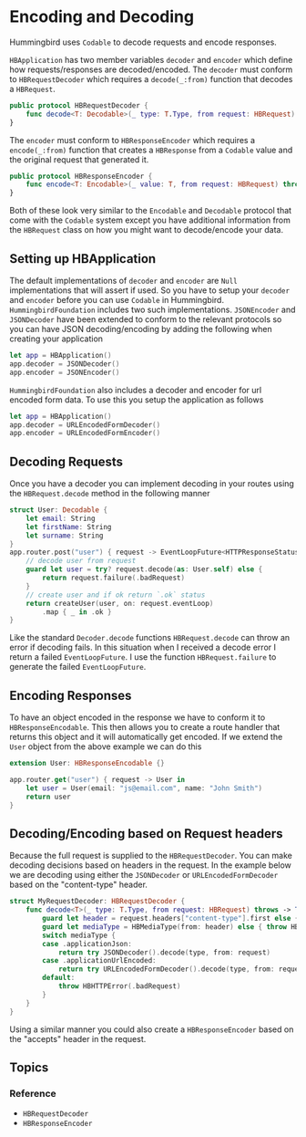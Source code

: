 # Encoding and Decoding

Hummingbird uses `Codable` to decode requests and encode responses. 

`HBApplication` has two member variables `decoder` and `encoder` which define how requests/responses are decoded/encoded. The `decoder` must conform to `HBRequestDecoder` which requires a `decode(_:from)` function that decodes a `HBRequest`. 

```swift
public protocol HBRequestDecoder {
    func decode<T: Decodable>(_ type: T.Type, from request: HBRequest) throws -> T
}
```

The `encoder` must conform to `HBResponseEncoder` which requires a `encode(_:from)` function that creates a `HBResponse` from a `Codable` value and the original request that generated it.

```swift
public protocol HBResponseEncoder {
    func encode<T: Encodable>(_ value: T, from request: HBRequest) throws -> HBResponse
}
```

Both of these look very similar to the `Encodable` and `Decodable` protocol that come with the `Codable` system except you have additional information from the `HBRequest` class on how you might want to decode/encode your data.

## Setting up HBApplication

The default implementations of `decoder` and `encoder` are `Null` implementations that will assert if used. So you have to setup your `decoder` and `encoder` before you can use `Codable` in Hummingbird. `HummingbirdFoundation` includes two such implementations. `JSONEncoder` and `JSONDecoder` have been extended to conform to the relevant protocols so you can have JSON decoding/encoding by adding the following when creating your application

```swift
let app = HBApplication()
app.decoder = JSONDecoder()
app.encoder = JSONEncoder()
```

`HummingbirdFoundation` also includes a decoder and encoder for url encoded form data. To use this you setup the application as follows

```swift
let app = HBApplication()
app.decoder = URLEncodedFormDecoder()
app.encoder = URLEncodedFormEncoder()
```

## Decoding Requests

Once you have a decoder you can implement decoding in your routes using the `HBRequest.decode` method in the following manner

```swift
struct User: Decodable {
    let email: String
    let firstName: String
    let surname: String
}
app.router.post("user") { request -> EventLoopFuture<HTTPResponseStatus> in
    // decode user from request
    guard let user = try? request.decode(as: User.self) else {
        return request.failure(.badRequest)
    }
    // create user and if ok return `.ok` status
    return createUser(user, on: request.eventLoop)
        .map { _ in .ok }
}
```
Like the standard `Decoder.decode` functions `HBRequest.decode` can throw an error if decoding fails. In this situation when I received a decode error I return a failed `EventLoopFuture`. I use the function `HBRequest.failure` to generate the failed `EventLoopFuture`.

## Encoding Responses

To have an object encoded in the response we have to conform it to `HBResponseEncodable`. This then allows you to create a route handler that returns this object and it will automatically get encoded. If we extend the `User` object from the above example we can do this

```swift
extension User: HBResponseEncodable {}

app.router.get("user") { request -> User in
    let user = User(email: "js@email.com", name: "John Smith")
    return user
}
```

## Decoding/Encoding based on Request headers

Because the full request is supplied to the ``HBRequestDecoder``. You can make decoding decisions based on headers in the request. In the example below we are decoding using either the `JSONDecoder` or ``URLEncodedFormDecoder`` based on the "content-type" header.

```swift
struct MyRequestDecoder: HBRequestDecoder {
    func decode<T>(_ type: T.Type, from request: HBRequest) throws -> T where T : Decodable {
        guard let header = request.headers["content-type"].first else { throw HBHTTPError(.badRequest) }
        guard let mediaType = HBMediaType(from: header) else { throw HBHTTPError(.badRequest) }
        switch mediaType {
        case .applicationJson:
            return try JSONDecoder().decode(type, from: request)
        case .applicationUrlEncoded:
            return try URLEncodedFormDecoder().decode(type, from: request)
        default:
            throw HBHTTPError(.badRequest)
        }
    }
}
```

Using a similar manner you could also create a `HBResponseEncoder` based on the "accepts" header in the request.

## Topics

### Reference

- ``HBRequestDecoder``
- ``HBResponseEncoder``
